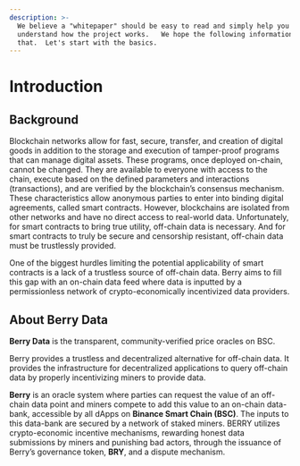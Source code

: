 ```yaml
---
description: >-
  We believe a "whitepaper" should be easy to read and simply help you
  understand how the project works.   We hope the following information provides
  that.  Let's start with the basics.
---
```


# Introduction

## Background

Blockchain networks allow for fast, secure, transfer, and creation of digital goods in addition to the storage and execution of tamper-proof programs that can manage digital assets. These programs, once deployed on-chain, cannot be changed. They are available to everyone with access to the chain, execute based on the defined parameters and interactions \(transactions\), and are verified by the blockchain’s consensus mechanism. These characteristics allow anonymous parties to enter into binding digital agreements, called smart contracts. However, blockchains are isolated from other networks and have no direct access to real-world data. Unfortunately, for smart contracts to bring true utility, off-chain data is necessary. And for smart contracts to truly be secure and censorship resistant, off-chain data must be trustlessly provided.

One of the biggest hurdles limiting the potential applicability of smart contracts is a lack of a trustless source of off-chain data. Berry aims to fill this gap with an on-chain data feed where data is inputted by a permissionless network of crypto-economically incentivized data providers.

## About Berry Data

**Berry Data** is the transparent, community-verified price oracles on BSC.

Berry provides a trustless and decentralized alternative for off-chain data. It provides the infrastructure for decentralized applications to query off-chain data by properly incentivizing miners to provide data.

**Berry** is an oracle system where parties can request the value of an off-chain data point and miners compete to add this value to an on-chain data-bank, accessible by all dApps on **Binance Smart Chain \(BSC\)**. The inputs to this data-bank are secured by a network of staked miners. BERRY utilizes crypto-economic incentive mechanisms, rewarding honest data submissions by miners and punishing bad actors, through the issuance of Berry’s governance token, **BRY**, and a dispute mechanism.

